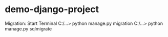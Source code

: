 # demo-django-project
Migration:
Start Terminal
   C:/...> python manage.py migration
   C:/...> python manage.py sqlmigrate
